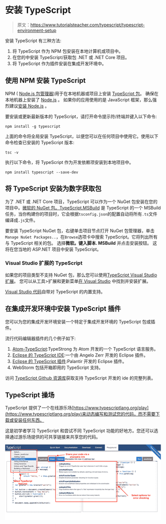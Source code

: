 # 安装 TypeScript

> 原文：<https://www.tutorialsteacher.com/typescript/typescript-environment-setup>

安装 TypeScript 有三种方法:

1.  将 TypeScript 作为 NPM 包安装在本地计算机或项目中。
2.  在您的中安装 TypeScript/获取包 .NET 或 .NET Core 项目。
3.  将 TypeScript 作为插件安装在集成开发环境中。

## 使用 NPM 安装 TypeScript

NPM ( [Node.js 包管理器](/nodejs/what-is-node-package-manager))用于在本地机器或项目上安装 [TypeScript 包](https://www.npmjs.com/package/typescript)。 确保在本地机器上安装了 [Node.js](/nodejs/what-is-nodejs) 。 如果你的应用使用的是 JavaScript 框架，那么强烈建议[安装 Node.js](/nodejs/setup-nodejs-development-environment ) 。

要安装或更新最新版本的 TypeScript，请打开命令提示符/终端并键入以下命令:

```
npm install -g typescript
```

上面的命令将全局安装 TypeScript，以便您可以在任何项目中使用它。使用以下命令检查已安装的 TypeScript 版本:

```
tsc -v
```

执行以下命令，将 TypeScript 作为开发依赖项安装到本地项目中。

```
npm install typescript --save-dev
```

## 将 TypeScript 安装为数字获取包

为了 .NET 或 .NET Core 项目，TypeScript 可以作为一个 NuGet 包安装在您的项目中。[微软的 NuGet 包。TypeScript.MSBuild](https://www.nuget.org/packages/Microsoft.TypeScript.MSBuild/) 是 TypeScript 的一个 MSBuild 任务，当你构建你的项目时，它会根据`tsconfig.json`的配置自动将所有`.ts`文件编译成`.js`文件。

要安装 TypeScript NuGet 包，右键单击项目节点打开 NuGet 包管理器，单击`Manage NuGet Packages..`，在`Browse`选项卡中搜索 TypeScript。它将列出所有与 TypeScript 相关的包。 选择**微软。键入脚本. MSBuild** 并点击安装按钮。 这将在您当地的 ASP.NET 项目中安装 TypeScript。

### Visual Studio 扩展的 TypeScript

如果您的项目类型不支持 NuGet 包，那么您可以使用[TypeScript Visual Studio 扩展](https://marketplace.visualstudio.com/items?itemName=TypeScriptTeam.typescript-40)。 您可以从工具>扩展和更新菜单[在 Visual Studio](https://docs.microsoft.com/en-us/visualstudio/ide/finding-and-using-visual-studio-extensions) 中找到并安装扩展。

[Visual Studio 代码](https://code.visualstudio.com/)自带对 TypeScript 的内置支持。

## 在集成开发环境中安装 TypeScript 插件

您可以为您的集成开发环境安装一个特定于集成开发环境的 TypeScript 包或插件。

流行代码编辑器插件的几个例子如下:

1.  [Atom-TypeScript](https://atom.io/packages/atom-typescript):TypeStrong 为 Atom 开发的一个 TypeScript 语言服务。
2.  [Eclipse 的 TypeScript IDE](https://github.com/angelozerr/typescript.java/wiki/Getting-Started):一个由 Angelo Zerr 开发的 Eclipse 插件。
3.  [Eclipse 的 TypeScript 插件](https://github.com/palantir/eclipse-typescript):Palantir 开发的 Eclipse 插件。
4.  WebStorm 包括开箱即用的 TypeScript 支持。

访问 [TypeScript Github 资源库](https://github.com/Microsoft/TypeScript/wiki/TypeScript-Editor-Support )获取支持 TypeScript 开发的 ide 的完整列表。

## TypeScript 操场

TypeScript 提供了一个在线游乐场[https://www.typescriptlang.org/play](https://www.typescriptlang.org/play)来动态编写和测试您的代码，而不需要下载或安装任何东西。

这是初学者学习 TypeScript 和尝试不同 TypeScript 功能的好地方。您还可以选择通过游乐场提供的可共享链接来共享您的代码。

[![](img/6818638f3f4cc0742b4498fb7f1f2562.png)](../../Content/images/typescript/ts-playground.png) 